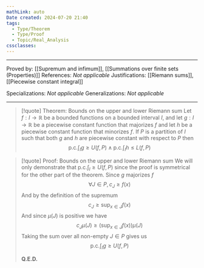```yaml
---
mathLink: auto
Date created: 2024-07-20 21:40
tags:
  - Type/Theorem
  - Type/Proof
  - Topic/Real_Analysis
cssclasses:
---
```


---

Proved by: [[Supremum and infimum]], [[Summations over finite sets (Properties)]]
References: _Not applicable_
Justifications: [[Riemann sums]], [[Piecewise constant integral]]  

Specializations: _Not applicable_
Generalizations: _Not applicable_

---

> [!quote] Theorem: Bounds on the upper and lower Riemann sum
> Let $f:I\to \mathbb{R}$ be a bounded functions on a bounded interval $I$, and let $g:I\to \mathbb{R}$ be a piecewise constant function that majorizes $f$ and let $h$ be a piecewise constant function that minorizes $f$. If $P$ is a partition of $I$ such that both $g$ and $h$ are piecewise constant with respect to $P$ then $$ \text{p.c.} \int_{I} g\geq U(f,P) \land \text{p.c.} \int_{I} h\leq L(f,P)$$

>[!quote] Proof: Bounds on the upper and lower Riemann sum
>We will only demonstrate that $\text{p.c.} \int_{I}\geq U(f,P)$ since the proof is symmetrical for the other part of the theorem. Since $g$ majorizes $f$ $$ \forall J\in P,  c_{J}\geq f(x) $$And by the definition of the supremum $$ c_{J}\geq \sup_{x\in J}f(x) $$ And since $\mu(J)$ is positive we have $$ c_{J}\mu(J)\geq (\sup_{x\in J}f(x)) \mu(J) $$ Taking the sum over all non-empty $J\in P$ gives us $$ \text{p.c.} \int_{I} g\geq U(f,P) $$
>
>**Q.E.D.**



